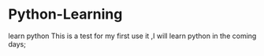 # Python-Learning
learn python
This is a test for my first use it ,I will learn python in the coming days;

